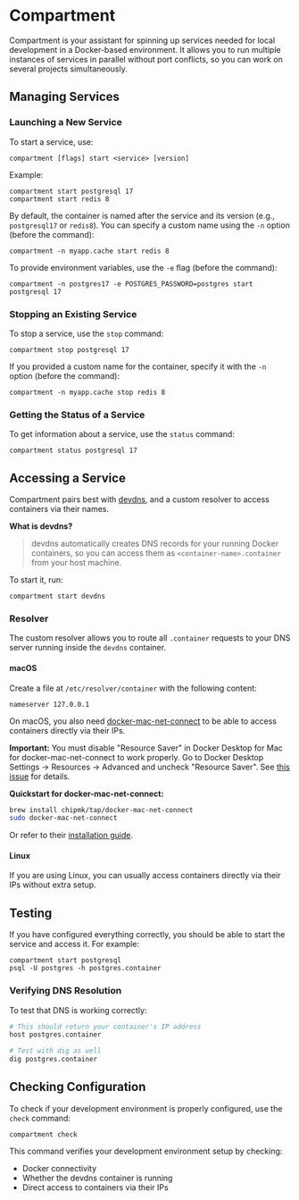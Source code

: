 # Compartment

Compartment is your assistant for spinning up services needed for local development in a Docker-based environment. It allows you to run multiple instances of services in parallel without port conflicts, so you can work on several projects simultaneously.

## Managing Services

### Launching a New Service

To start a service, use:

```
compartment [flags] start <service> [version]
```

Example:

```
compartment start postgresql 17
compartment start redis 8
```

By default, the container is named after the service and its version (e.g., `postgresql17` or `redis8`). You can specify a custom name using the `-n` option (before the command):

```
compartment -n myapp.cache start redis 8
```

To provide environment variables, use the `-e` flag (before the command):

```
compartment -n postgres17 -e POSTGRES_PASSWORD=postgres start postgresql 17
```

### Stopping an Existing Service

To stop a service, use the `stop` command:

```
compartment stop postgresql 17
```

If you provided a custom name for the container, specify it with the `-n` option (before the command):

```
compartment -n myapp.cache stop redis 8
```

### Getting the Status of a Service

To get information about a service, use the `status` command:

```
compartment status postgresql 17
```

## Accessing a Service

Compartment pairs best with [devdns](https://github.com/ruudud/devdns), and a custom resolver to access containers via their names.

**What is devdns?**

> devdns automatically creates DNS records for your running Docker containers, so you can access them as `<container-name>.container` from your host machine.

To start it, run:

```
compartment start devdns
```

### Resolver

The custom resolver allows you to route all `.container` requests to your DNS server running inside the `devdns` container.

#### macOS

Create a file at `/etc/resolver/container` with the following content:

```
nameserver 127.0.0.1
```

On macOS, you also need [docker-mac-net-connect](https://github.com/chipmk/docker-mac-net-connect) to be able to access containers directly via their IPs.

**Important:** You must disable "Resource Saver" in Docker Desktop for Mac for docker-mac-net-connect to work properly. Go to Docker Desktop Settings → Resources → Advanced and uncheck "Resource Saver". See [this issue](https://github.com/chipmk/docker-mac-net-connect/issues/36) for details.

**Quickstart for docker-mac-net-connect:**

```sh
brew install chipmk/tap/docker-mac-net-connect
sudo docker-mac-net-connect
```

Or refer to their [installation guide](https://github.com/chipmk/docker-mac-net-connect#installation).

#### Linux

If you are using Linux, you can usually access containers directly via their IPs without extra setup.

## Testing

If you have configured everything correctly, you should be able to start the service and access it. For example:

```
compartment start postgresql
psql -U postgres -h postgres.container
```

### Verifying DNS Resolution

To test that DNS is working correctly:

```bash
# This should return your container's IP address
host postgres.container

# Test with dig as well
dig postgres.container
```

## Checking Configuration

To check if your development environment is properly configured, use the `check` command:

```
compartment check
```

This command verifies your development environment setup by checking:

- Docker connectivity
- Whether the devdns container is running
- Direct access to containers via their IPs
